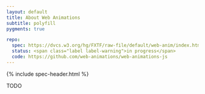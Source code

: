```yaml
---
layout: default
title: About Web Animations
subtitle: polyfill
pygments: true

repo:
  spec: https://dvcs.w3.org/hg/FXTF/raw-file/default/web-anim/index.html
  status: <span class="label label-warning">in progress</span>
  code: https://github.com/web-animations/web-animations-js
---
```


{% include spec-header.html %}

TODO